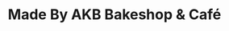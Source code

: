 ---
title: "Made By AKB Bakeshop & Café"
url: /calgary/made-by-akb-bakeshop-and-cafe/
shop: pastry
---